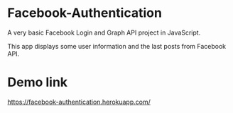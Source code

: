 # Facebook-Authentication

A very basic Facebook Login and Graph API project in JavaScript.

This app displays some user information and the last posts from Facebook API.

# Demo link

https://facebook-authentication.herokuapp.com/
